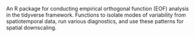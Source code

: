 An R package for conducting empirical orthogonal function (EOF) analysis in the tidyverse framework. Functions to isolate modes of variability from spatiotemporal data, run various diagnostics, and use these patterns for spatial downscaling.
